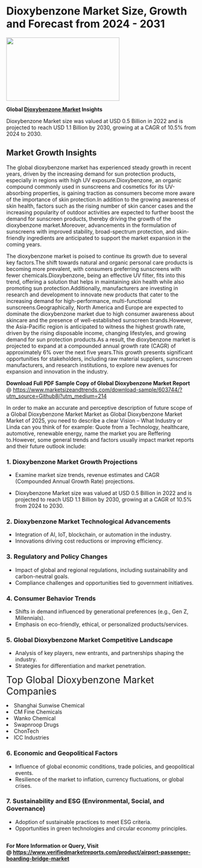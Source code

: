 <H1>Dioxybenzone Market Size, Growth and Forecast from 2024 - 2031</H1><img class="aligncenter size-medium wp-image-584254" src="https://thirdeyenews.in/wp-content/uploads/2024/09/Global-Market-Research-300x168.jpeg" alt="" width="300" height="168" /><p><strong>Global&nbsp;<a href="https://www.marketsizeandtrends.com/download-sample/603744/?utm_source=Github8j?utm_medium=214">Dioxybenzone Market</a> Insights</strong></p><p>Dioxybenzone Market size was valued at USD 0.5 Billion in 2022 and is projected to reach USD 1.1 Billion by 2030, growing at a CAGR of 10.5% from 2024 to 2030.</p><p><h2>Market Growth Insights</h2> <p>The global dioxybenzone market has experienced steady growth in recent years, driven by the increasing demand for sun protection products, especially in regions with high UV exposure.Dioxybenzone, an organic compound commonly used in sunscreens and cosmetics for its UV-absorbing properties, is gaining traction as consumers become more aware of the importance of skin protection.In addition to the growing awareness of skin health, factors such as the rising number of skin cancer cases and the increasing popularity of outdoor activities are expected to further boost the demand for sunscreen products, thereby driving the growth of the dioxybenzone market.Moreover, advancements in the formulation of sunscreens with improved stability, broad-spectrum protection, and skin-friendly ingredients are anticipated to support the market expansion in the coming years.</p> <p>The dioxybenzone market is poised to continue its growth due to several key factors.The shift towards natural and organic personal care products is becoming more prevalent, with consumers preferring sunscreens with fewer chemicals.Dioxybenzone, being an effective UV filter, fits into this trend, offering a solution that helps in maintaining skin health while also promoting sun protection.Additionally, manufacturers are investing in research and development to innovate new products that cater to the increasing demand for high-performance, multi-functional sunscreens.Geographically, North America and Europe are expected to dominate the dioxybenzone market due to high consumer awareness about skincare and the presence of well-established sunscreen brands.However, the Asia-Pacific region is anticipated to witness the highest growth rate, driven by the rising disposable income, changing lifestyles, and growing demand for sun protection products.As a result, the dioxybenzone market is projected to expand at a compounded annual growth rate (CAGR) of approximately 6% over the next five years.This growth presents significant opportunities for stakeholders, including raw material suppliers, sunscreen manufacturers, and research institutions, to explore new avenues for expansion and innovation in the industry.</p> <p><span class=""><strong>Download Full PDF Sample Copy of Global Dioxybenzone Market Report</strong> @ <a href="https://www.marketsizeandtrends.com/download-sample/603744/?utm_source=Github8j?utm_medium=214" target="_blank">https://www.marketsizeandtrends.com/download-sample/603744/?utm_source=Github8j?utm_medium=214</a></span></p><p>In order to make an accurate and perceptive description of future scope of a Global&nbsp;Dioxybenzone Market Market as Global&nbsp;Dioxybenzone Market Market of 2025, you need to describe a clear Vision &ndash; What Industry or Linda can you think of for example: Quote from a Technology, healthcare, automotive, renewable energy, name the market you are Reffering to.However, some general trends and factors usually impact market reports and their future outlook include:</p><h3>1.&nbsp;<strong>Dioxybenzone Market Growth Projections</strong></h3><ul><li>Examine market size trends, revenue estimates and CAGR (Compounded Annual Growth Rate) projections.</li><li><p>Dioxybenzone Market size was valued at USD 0.5 Billion in 2022 and is projected to reach USD 1.1 Billion by 2030, growing at a CAGR of 10.5% from 2024 to 2030.</p></li></ul><h3>2.&nbsp;<strong>Dioxybenzone Market Technological Advancements</strong></h3><ul><li>Integration of AI, IoT, blockchain, or automation in the industry.</li><li>Innovations driving cost reductions or improving efficiency.</li></ul><h3>3.&nbsp;<strong>Regulatory and Policy Changes</strong></h3><ul><li>Impact of global and regional regulations, including sustainability and carbon-neutral goals.</li><li>Compliance challenges and opportunities tied to government initiatives.</li></ul><h3>4.&nbsp;<strong>Consumer Behavior Trends</strong></h3><ul><li>Shifts in demand influenced by generational preferences (e.g., Gen Z, Millennials).</li><li>Emphasis on eco-friendly, ethical, or personalized products/services.</li></ul><h3>5.&nbsp;<strong>Global Dioxybenzone Market Competitive Landscape</strong></h3><ul><li>Analysis of key players, new entrants, and partnerships shaping the industry.</li><li>Strategies for differentiation and market penetration.</li></ul><p data-pm-slice="1 1 []"><span style="color: inherit; font-family: inherit; font-size: 25px;">Top Global Dioxybenzone Market Companies</span></p><div class="" data-test-id=""><p><li>Shanghai Sunwise Chemical</li><li> CM Fine Chemicals</li><li> Wanko Chemical</li><li> Swapnroop Drugs</li><li> ChonTech</li><li> ICC Industries</li></p></div><h3>6.&nbsp;<strong>Economic and Geopolitical Factors</strong></h3><ul><li>Influence of global economic conditions, trade policies, and geopolitical events.</li><li>Resilience of the market to inflation, currency fluctuations, or global crises.</li></ul><h3>7.&nbsp;<strong>Sustainability and ESG (Environmental, Social, and Governance)</strong></h3><ul><li>Adoption of sustainable practices to meet ESG criteria.</li><li>Opportunities in green technologies and circular economy principles.</li></ul><h2><strong style="font-size: 14px;">For More Information or Query, Visit @&nbsp;</strong><a style="background-color: #ffffff; font-size: 14px;" href="https://www.marketsizeandtrends.com/report/dioxybenzone-market/" target="_blank">https://www.verifiedmarketreports.com/product/airport-passenger-boarding-bridge-market</a></h2>